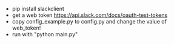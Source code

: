 - pip install slackclient
- get a web token https://api.slack.com/docs/oauth-test-tokens
- copy config_example.py to config.py and change the value of web_token!
- run with "python main.py"
